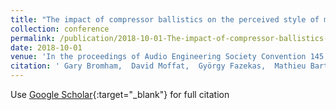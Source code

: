 ```yaml
---
title: "The impact of compressor ballistics on the perceived style of music"
collection: conference
permalink: /publication/2018-10-01-The-impact-of-compressor-ballistics-on-the-perceived-style-of-music
date: 2018-10-01
venue: 'In the proceedings of Audio Engineering Society Convention 145'
citation: ' Gary Bromham,  David Moffat,  György Fazekas,  Mathieu Barthet,  Mark Sandler, &quot;The impact of compressor ballistics on the perceived style of music.&quot; In the proceedings of Audio Engineering Society Convention 145, 2018.'
---
```

Use [Google Scholar](https://scholar.google.com/scholar?q=The+impact+of+compressor+ballistics+on+the+perceived+style+of+music){:target="_blank"} for full citation